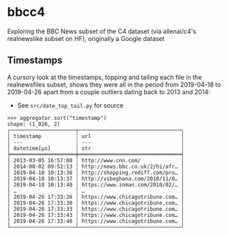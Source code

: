 # bbcc4

Exploring the BBC News subset of the C4 dataset (via allenai/c4's realnewslike subset on HF),
originally a Google dataset

## Timestamps

A cursory look at the timestamps, topping and tailing each file in the realnewsfiles subset, shows
they were all in the period from 2019-04-18 to 2019-04-26 apart from a couple outliers dating back to 2013 and 2014:

- See `src/date_top_tail.py` for source

```
>>> aggregator.sort("timestamp")
shape: (1_026, 2)
┌─────────────────────┬─────────────────────────────────┐
│ timestamp           ┆ url                             │
│ ---                 ┆ ---                             │
│ datetime[μs]        ┆ str                             │
╞═════════════════════╪═════════════════════════════════╡
│ 2013-03-05 16:57:00 ┆ http://www.cnn.com/             │
│ 2014-08-02 09:52:13 ┆ http://news.bbc.co.uk/2/hi/afr… │
│ 2019-04-18 10:13:36 ┆ http://shopping.rediff.com/pro… │
│ 2019-04-18 10:13:37 ┆ http://vibeghana.com/2010/11/0… │
│ 2019-04-18 10:13:40 ┆ https://www.inman.com/2010/02/… │
│ …                   ┆ …                               │
│ 2019-04-26 17:33:26 ┆ https://www.chicagotribune.com… │
│ 2019-04-26 17:33:30 ┆ https://www.chicagotribune.com… │
│ 2019-04-26 17:33:33 ┆ https://www.chicagotribune.com… │
│ 2019-04-26 17:33:43 ┆ https://www.chicagotribune.com… │
│ 2019-04-26 17:33:46 ┆ https://www.chicagotribune.com… │
└─────────────────────┴─────────────────────────────────┘
```
